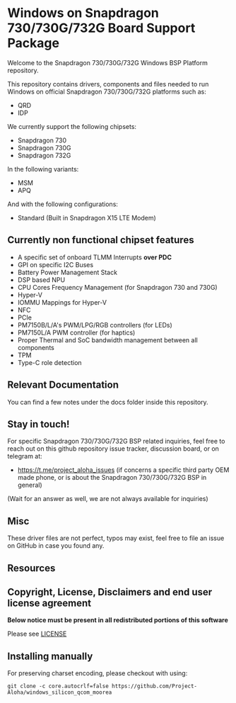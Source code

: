 # Windows on Snapdragon 730/730G/732G Board Support Package

Welcome to the Snapdragon 730/730G/732G Windows BSP Platform repository.

This repository contains drivers, components and files needed to run Windows on official Snapdragon 730/730G/732G platforms such as:

- QRD
- IDP

We currently support the following chipsets:

- Snapdragon 730
- Snapdragon 730G
- Snapdragon 732G

In the following variants:

- MSM
- APQ
  
And with the following configurations:

- Standard (Built in Snapdragon X15 LTE Modem)
  
## Currently non functional chipset features

- A specific set of onboard TLMM Interrupts **over PDC**
- GPI on specific I2C Buses
- Battery Power Management Stack
- DSP based NPU
- CPU Cores Frequency Management (for Snapdragon 730 and 730G)
- Hyper-V
- IOMMU Mappings for Hyper-V
- NFC
- PCIe
- PM7150B/L/A's PWM/LPG/RGB controllers (for LEDs)
- PM7150L/A PWM controller (for haptics)
- Proper Thermal and SoC bandwidth management between all components
- TPM
- Type-C role detection

## Relevant Documentation

You can find a few notes under the docs folder inside this repository.

## Stay in touch!

For specific Snapdragon 730/730G/732G BSP related inquiries, feel free to reach out on this github repository issue tracker, discussion board, or on telegram at:

- https://t.me/project_aloha_issues (if concerns a specific third party OEM made phone, or is about the Snapdragon 730/730G/732G BSP in general)

(Wait for an answer as well, we are not always available for inquiries)

## Misc

These driver files are not perfect, typos may exist, feel free to file an issue on GitHub in case you found any.

## Resources

## Copyright, License, Disclaimers and end user license agreement

**Below notice must be present in all redistributed portions of this software**

Please see [LICENSE](LICENSE.md)

## Installing manually

For preserving charset encoding, please checkout with using:

```
git clone -c core.autocrlf=false https://github.com/Project-Aloha/windows_silicon_qcom_moorea
```
